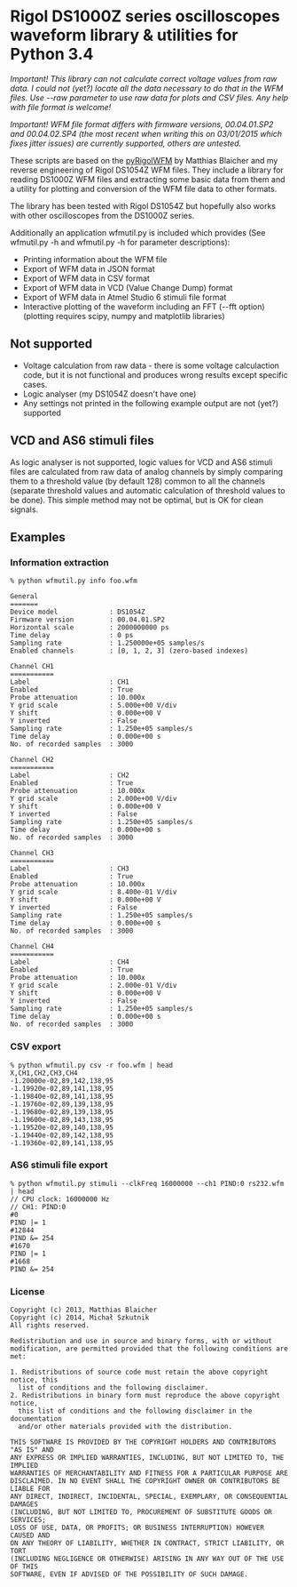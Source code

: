 # Rigol DS1000Z series oscilloscopes waveform library & utilities for Python 3.4

*Important! This library can not calculate correct voltage values from raw data. I could not (yet?) locate all the data necessary to do that in the WFM files. Use --raw parameter to use raw data for plots and CSV files. Any help with file format is welcome!*

*Important! WFM file format differs with firmware versions, 00.04.01.SP2 and 00.04.02.SP4 (the most recent when writing this on 03/01/2015 which fixes jitter issues) are currently supported, others are untested.*

These scripts are based on the [pyRigolWFM](https://github.com/mabl/pyRigolWFM) by Matthias Blaicher and my reverse engineering of Rigol DS1054Z WFM files.
They include a library for reading DS1000Z WFM files and extracting some basic data from them and a utility for plotting and conversion of the WFM file data to other formats.

The library has been tested with Rigol DS1054Z but hopefully also works with other oscilloscopes from the DS1000Z series.

Additionally an application wfmutil.py is included which provides (See wfmutil.py -h and wfmutil.py <action> -h for parameter descriptions):

 - Printing information about the WFM file
 - Export of WFM data in JSON format
 - Export of WFM data in CSV format
 - Export of WFM data in VCD (Value Change Dump) format
 - Export of WFM data in Atmel Studio 6 stimuli file format  
 - Interactive plotting of the waveform including an FFT (--fft option)(plotting requires scipy, numpy and matplotlib libraries)

## Not supported
 - Voltage calculation from raw data - there is some voltage calculaction code, but it is not functional and produces wrong results except specific cases.
 - Logic analyser (my DS1054Z doesn't have one)
 - Any settings not printed in the following example output are not (yet?) supported
 
## VCD and AS6 stimuli files
As logic analyser is not supported, logic values for VCD and AS6 stimuli files are calculated from raw data of analog channels by simply comparing them to a threshold value (by default 128) common to all the channels (separate threshold values and automatic calculation of threshold values to be done). 
This simple method may not be optimal, but is OK for clean signals.

## Examples

### Information extraction
    % python wfmutil.py info foo.wfm

    General
    =======
    Device model             : DS1054Z
    Firmware version         : 00.04.01.SP2
    Horizontal scale         : 2000000000 ps
    Time delay               : 0 ps
    Sampling rate            : 1.250000e+05 samples/s
    Enabled channels         : [0, 1, 2, 3] (zero-based indexes)
    
    Channel CH1
    ===========
    Label                    : CH1
    Enabled                  : True
    Probe attenuation        : 10.000x
    Y grid scale             : 5.000e+00 V/div
    Y shift                  : 0.000e+00 V
    Y inverted               : False
    Sampling rate            : 1.250e+05 samples/s
    Time delay               : 0.000e+00 s
    No. of recorded samples  : 3000
    
    Channel CH2
    ===========
    Label                    : CH2
    Enabled                  : True
    Probe attenuation        : 10.000x
    Y grid scale             : 2.000e+00 V/div
    Y shift                  : 0.000e+00 V
    Y inverted               : False
    Sampling rate            : 1.250e+05 samples/s
    Time delay               : 0.000e+00 s
    No. of recorded samples  : 3000
    
    Channel CH3
    ===========
    Label                    : CH3
    Enabled                  : True
    Probe attenuation        : 10.000x
    Y grid scale             : 8.400e-01 V/div
    Y shift                  : 0.000e+00 V
    Y inverted               : False
    Sampling rate            : 1.250e+05 samples/s
    Time delay               : 0.000e+00 s
    No. of recorded samples  : 3000
    
    Channel CH4
    ===========
    Label                    : CH4
    Enabled                  : True
    Probe attenuation        : 10.000x
    Y grid scale             : 2.000e-01 V/div
    Y shift                  : 0.000e+00 V
    Y inverted               : False
    Sampling rate            : 1.250e+05 samples/s
    Time delay               : 0.000e+00 s
    No. of recorded samples  : 3000


### CSV export
    % python wfmutil.py csv -r foo.wfm | head
    X,CH1,CH2,CH3,CH4
    -1.20000e-02,89,142,138,95
    -1.19920e-02,89,141,138,95
    -1.19840e-02,89,141,138,95
    -1.19760e-02,89,139,138,95
    -1.19680e-02,89,139,138,95
    -1.19600e-02,89,143,138,95
    -1.19520e-02,89,140,138,95
    -1.19440e-02,89,142,138,95
    -1.19360e-02,89,141,138,95

### AS6 stimuli file export

    % python wfmutil.py stimuli --clkFreq 16000000 --ch1 PIND:0 rs232.wfm | head
    // CPU clock: 16000000 Hz
    // CH1: PIND:0
    #0
    PIND |= 1
    #12844
    PIND &= 254
    #1670
    PIND |= 1
    #1668
    PIND &= 254

### License
    
    Copyright (c) 2013, Matthias Blaicher
    Copyright (c) 2014, Michał Szkutnik
    All rights reserved.

    Redistribution and use in source and binary forms, with or without
    modification, are permitted provided that the following conditions are met: 

    1. Redistributions of source code must retain the above copyright notice, this
      list of conditions and the following disclaimer. 
    2. Redistributions in binary form must reproduce the above copyright notice,
      this list of conditions and the following disclaimer in the documentation
      and/or other materials provided with the distribution. 

    THIS SOFTWARE IS PROVIDED BY THE COPYRIGHT HOLDERS AND CONTRIBUTORS "AS IS" AND
    ANY EXPRESS OR IMPLIED WARRANTIES, INCLUDING, BUT NOT LIMITED TO, THE IMPLIED
    WARRANTIES OF MERCHANTABILITY AND FITNESS FOR A PARTICULAR PURPOSE ARE
    DISCLAIMED. IN NO EVENT SHALL THE COPYRIGHT OWNER OR CONTRIBUTORS BE LIABLE FOR
    ANY DIRECT, INDIRECT, INCIDENTAL, SPECIAL, EXEMPLARY, OR CONSEQUENTIAL DAMAGES
    (INCLUDING, BUT NOT LIMITED TO, PROCUREMENT OF SUBSTITUTE GOODS OR SERVICES;
    LOSS OF USE, DATA, OR PROFITS; OR BUSINESS INTERRUPTION) HOWEVER CAUSED AND
    ON ANY THEORY OF LIABILITY, WHETHER IN CONTRACT, STRICT LIABILITY, OR TORT
    (INCLUDING NEGLIGENCE OR OTHERWISE) ARISING IN ANY WAY OUT OF THE USE OF THIS
    SOFTWARE, EVEN IF ADVISED OF THE POSSIBILITY OF SUCH DAMAGE.
